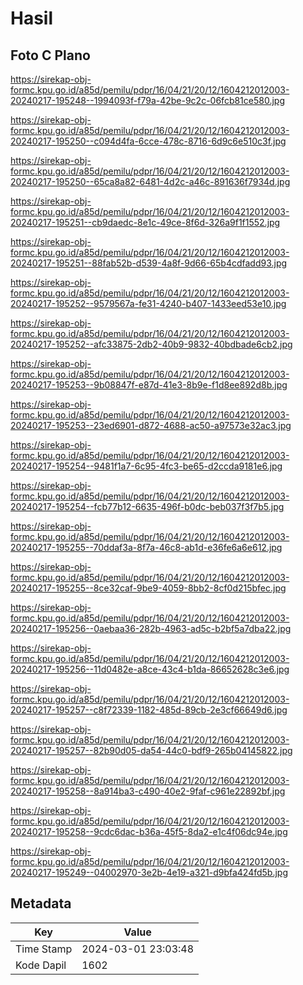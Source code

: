 # Hasil

## Foto C Plano

https://sirekap-obj-formc.kpu.go.id/a85d/pemilu/pdpr/16/04/21/20/12/1604212012003-20240217-195248--1994093f-f79a-42be-9c2c-06fcb81ce580.jpg

https://sirekap-obj-formc.kpu.go.id/a85d/pemilu/pdpr/16/04/21/20/12/1604212012003-20240217-195250--c094d4fa-6cce-478c-8716-6d9c6e510c3f.jpg

https://sirekap-obj-formc.kpu.go.id/a85d/pemilu/pdpr/16/04/21/20/12/1604212012003-20240217-195250--65ca8a82-6481-4d2c-a46c-891636f7934d.jpg

https://sirekap-obj-formc.kpu.go.id/a85d/pemilu/pdpr/16/04/21/20/12/1604212012003-20240217-195251--cb9daedc-8e1c-49ce-8f6d-326a9f1f1552.jpg

https://sirekap-obj-formc.kpu.go.id/a85d/pemilu/pdpr/16/04/21/20/12/1604212012003-20240217-195251--88fab52b-d539-4a8f-9d66-65b4cdfadd93.jpg

https://sirekap-obj-formc.kpu.go.id/a85d/pemilu/pdpr/16/04/21/20/12/1604212012003-20240217-195252--9579567a-fe31-4240-b407-1433eed53e10.jpg

https://sirekap-obj-formc.kpu.go.id/a85d/pemilu/pdpr/16/04/21/20/12/1604212012003-20240217-195252--afc33875-2db2-40b9-9832-40bdbade6cb2.jpg

https://sirekap-obj-formc.kpu.go.id/a85d/pemilu/pdpr/16/04/21/20/12/1604212012003-20240217-195253--9b08847f-e87d-41e3-8b9e-f1d8ee892d8b.jpg

https://sirekap-obj-formc.kpu.go.id/a85d/pemilu/pdpr/16/04/21/20/12/1604212012003-20240217-195253--23ed6901-d872-4688-ac50-a97573e32ac3.jpg

https://sirekap-obj-formc.kpu.go.id/a85d/pemilu/pdpr/16/04/21/20/12/1604212012003-20240217-195254--9481f1a7-6c95-4fc3-be65-d2ccda9181e6.jpg

https://sirekap-obj-formc.kpu.go.id/a85d/pemilu/pdpr/16/04/21/20/12/1604212012003-20240217-195254--fcb77b12-6635-496f-b0dc-beb037f3f7b5.jpg

https://sirekap-obj-formc.kpu.go.id/a85d/pemilu/pdpr/16/04/21/20/12/1604212012003-20240217-195255--70ddaf3a-8f7a-46c8-ab1d-e36fe6a6e612.jpg

https://sirekap-obj-formc.kpu.go.id/a85d/pemilu/pdpr/16/04/21/20/12/1604212012003-20240217-195255--8ce32caf-9be9-4059-8bb2-8cf0d215bfec.jpg

https://sirekap-obj-formc.kpu.go.id/a85d/pemilu/pdpr/16/04/21/20/12/1604212012003-20240217-195256--0aebaa36-282b-4963-ad5c-b2bf5a7dba22.jpg

https://sirekap-obj-formc.kpu.go.id/a85d/pemilu/pdpr/16/04/21/20/12/1604212012003-20240217-195256--11d0482e-a8ce-43c4-b1da-86652628c3e6.jpg

https://sirekap-obj-formc.kpu.go.id/a85d/pemilu/pdpr/16/04/21/20/12/1604212012003-20240217-195257--c8f72339-1182-485d-89cb-2e3cf66649d6.jpg

https://sirekap-obj-formc.kpu.go.id/a85d/pemilu/pdpr/16/04/21/20/12/1604212012003-20240217-195257--82b90d05-da54-44c0-bdf9-265b04145822.jpg

https://sirekap-obj-formc.kpu.go.id/a85d/pemilu/pdpr/16/04/21/20/12/1604212012003-20240217-195258--8a914ba3-c490-40e2-9faf-c961e22892bf.jpg

https://sirekap-obj-formc.kpu.go.id/a85d/pemilu/pdpr/16/04/21/20/12/1604212012003-20240217-195258--9cdc6dac-b36a-45f5-8da2-e1c4f06dc94e.jpg

https://sirekap-obj-formc.kpu.go.id/a85d/pemilu/pdpr/16/04/21/20/12/1604212012003-20240217-195249--04002970-3e2b-4e19-a321-d9bfa424fd5b.jpg


## Metadata

| Key        | Value               |
| ---------- | ------------------- |
| Time Stamp | 2024-03-01 23:03:48 |
| Kode Dapil | 1602                |



